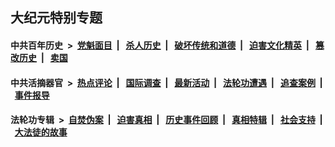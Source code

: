 ## 大纪元特别专题

#### 中共百年历史 &nbsp;>&nbsp; [党魁面目](indexes/nf1176107/README.md?02100430) &nbsp;| &nbsp; [杀人历史](indexes/nf1176106/README.md?02100430) &nbsp;| &nbsp; [破坏传统和道德](indexes/nf1176106/README.md?02100430) &nbsp;| &nbsp; [迫害文化精英](indexes/nf1176111/README.md?02100430) &nbsp;| &nbsp; [篡改历史](indexes/nf1176115/README.md?02100430) &nbsp;| &nbsp; [卖国](indexes/nf1176117/README.md?02100430) 

#### 中共活摘器官 &nbsp;>&nbsp; [热点评论](indexes/nf5879/README.md?02100430) &nbsp;| &nbsp; [国际调查](indexes/nf5947/README.md?02100430) &nbsp;| &nbsp; [最新活动](indexes/nf5883/README.md?02100430) &nbsp;| &nbsp; [法轮功遭遇](indexes/nf5881/README.md?02100430) &nbsp;| &nbsp; [追查案例](indexes/nf5880/README.md?02100430) &nbsp;| &nbsp; [事件报导](indexes/nf5877/README.md?02100430) 

#### 法轮功专辑 &nbsp;>&nbsp; [自焚伪案](indexes/nf5562/README.md?02100430) &nbsp;| &nbsp; [迫害真相](indexes/nf4379/README.md?02100430) &nbsp;| &nbsp; [历史事件回顾](indexes/nf5793/README.md?02100430) &nbsp;| &nbsp; [真相特辑](indexes/nf4389/README.md?02100430) &nbsp;| &nbsp; [社会支持](indexes/nf4386/README.md?02100430) &nbsp;| &nbsp; [大法徒的故事](indexes/nf1147481/README.md?02100430) 


